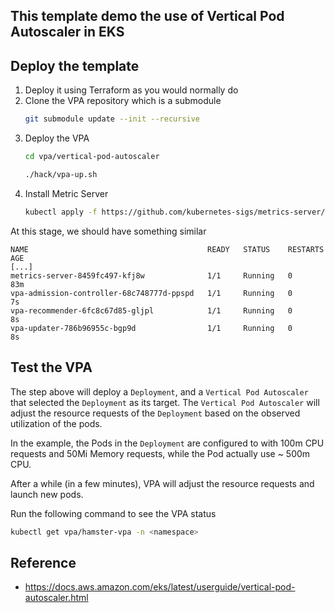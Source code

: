 ## This template demo the use of Vertical Pod Autoscaler in EKS

## Deploy the template
1. Deploy it using Terraform as you would normally do
1. Clone the VPA repository which is a submodule
    ```sh
    git submodule update --init --recursive
    ```
1. Deploy the VPA
    ```sh
    cd vpa/vertical-pod-autoscaler

    ./hack/vpa-up.sh
    ```
1. Install Metric Server
    ``` sh
    kubectl apply -f https://github.com/kubernetes-sigs/metrics-server/releases/latest/download/components.yaml
    ```    

At this stage, we should have something similar
```
NAME                                        READY   STATUS    RESTARTS   AGE
[...]
metrics-server-8459fc497-kfj8w              1/1     Running   0          83m
vpa-admission-controller-68c748777d-ppspd   1/1     Running   0          7s
vpa-recommender-6fc8c67d85-gljpl            1/1     Running   0          8s
vpa-updater-786b96955c-bgp9d                1/1     Running   0          8s
```

## Test the VPA
The step above will deploy a `Deployment`, and a `Vertical Pod Autoscaler` that selected the `Deployment` as its target. The `Vertical Pod Autoscaler` will adjust the resource requests of the `Deployment` based on the observed utilization of the pods.

In the example, the Pods in the `Deployment` are configured to with 100m CPU requests and 50Mi Memory requests, while the Pod actually use ~ 500m CPU. 

After a while (in a few minutes), VPA will adjust the resource requests and launch new pods.

Run the following command to see the VPA status
```sh
kubectl get vpa/hamster-vpa -n <namespace>
```


## Reference
- https://docs.aws.amazon.com/eks/latest/userguide/vertical-pod-autoscaler.html